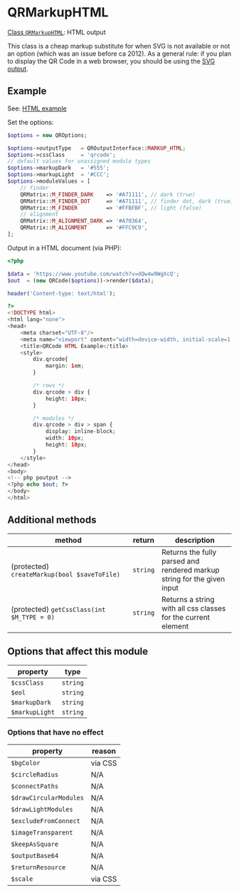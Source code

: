 # QRMarkupHTML

[Class `QRMarkupHTML`](https://github.com/chillerlan/php-qrcode/blob/main/src/Output/QRMarkupHTML.php): HTML output

This class is a cheap markup substitute for when SVG is not available or not an option (which was an issue before ca 2012).
As a general rule: if you plan to display the QR Code in a web browser, you should be using the [SVG output](../Built-In-Output/QRMarkupSVG.md).


## Example

See: [HTML example](https://github.com/chillerlan/php-qrcode/blob/main/examples/html.php)

Set the options:

```php
$options = new QROptions;

$options->outputType   = QROutputInterface::MARKUP_HTML;
$options->cssClass     = 'qrcode';
// default values for unassigned module types
$options->markupDark   = '#555';
$options->markupLight  = '#CCC';
$options->moduleValues = [
	// finder
	QRMatrix::M_FINDER_DARK    => '#A71111', // dark (true)
	QRMatrix::M_FINDER_DOT     => '#A71111', // finder dot, dark (true)
	QRMatrix::M_FINDER         => '#FFBFBF', // light (false)
	// alignment
	QRMatrix::M_ALIGNMENT_DARK => '#A70364',
	QRMatrix::M_ALIGNMENT      => '#FFC9C9',
];
```

Output in a HTML document (via PHP):

```php
<?php

$data = 'https://www.youtube.com/watch?v=dQw4w9WgXcQ';
$out  = (new QRCode($options))->render($data);

header('Content-type: text/html');

?>
<!DOCTYPE html>
<html lang="none">
<head>
	<meta charset="UTF-8"/>
	<meta name="viewport" content="width=device-width, initial-scale=1.0"/>
	<title>QRCode HTML Example</title>
	<style>
		div.qrcode{
			margin: 1em;
		}

		/* rows */
		div.qrcode > div {
			height: 10px;
		}

		/* modules */
		div.qrcode > div > span {
			display: inline-block;
			width: 10px;
			height: 10px;
		}
	</style>
</head>
<body>
<!-- php poutput -->
<?php echo $out; ?>
</body>
</html>
```


## Additional methods

| method                                       | return   | description                                                             |
|----------------------------------------------|----------|-------------------------------------------------------------------------|
| (protected) `createMarkup(bool $saveToFile)` | `string` | Returns the fully parsed and rendered markup string for the given input |
| (protected) `getCssClass(int $M_TYPE = 0)`   | `string` | Returns a string with all css classes for the current element           |


## Options that affect this module

| property       | type     |
|----------------|----------|
| `$cssClass`    | `string` |
| `$eol`         | `string` |
| `$markupDark`  | `string` |
| `$markupLight` | `string` |


### Options that have no effect

| property               | reason  |
|------------------------|---------|
| `$bgColor`             | via CSS |
| `$circleRadius`        | N/A     |
| `$connectPaths`        | N/A     |
| `$drawCircularModules` | N/A     |
| `$drawLightModules`    | N/A     |
| `$excludeFromConnect`  | N/A     |
| `$imageTransparent`    | N/A     |
| `$keepAsSquare`        | N/A     |
| `$outputBase64`        | N/A     |
| `$returnResource`      | N/A     |
| `$scale`               | via CSS |
